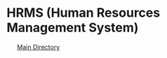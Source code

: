<h1>HRMS (Human Resources Management System)</h1>
<ul>
<a href="https://github.com/kbsenay/HRMS-Project/tree/main/hrms/src/main" target="_self">
Main Directory
</a>
</ul>

